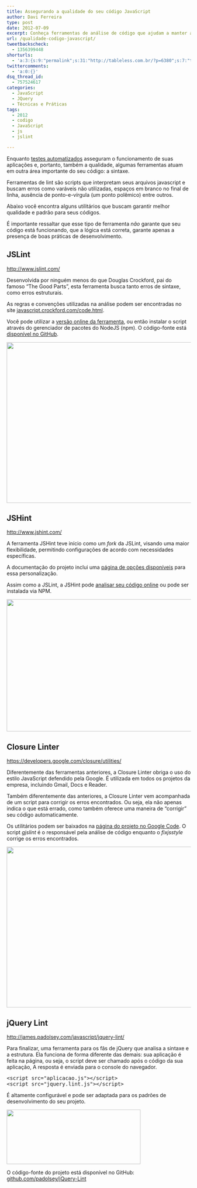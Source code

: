 ```yaml
---
title: Assegurando a qualidade do seu código JavaScript
author: Davi Ferreira
type: post
date: 2012-07-09
excerpt: Conheça ferramentas de análise de código que ajudam a manter a qualidade e o padrão de suas aplicações javascript.
url: /qualidade-codigo-javascript/
tweetbackscheck:
  - 1356399448
shorturls:
  - 'a:3:{s:9:"permalink";s:31:"http://tableless.com.br/?p=6380";s:7:"tinyurl";s:26:"http://tinyurl.com/872wb4u";s:4:"isgd";s:19:"http://is.gd/uZXMuA";}'
twittercomments:
  - 'a:0:{}'
dsq_thread_id:
  - 757524617
categories:
  - JavaScript
  - JQuery
  - Técnicas e Práticas
tags:
  - 2012
  - codigo
  - JavaScript
  - js
  - jslint

---
```

Enquanto <a href="http://tableless.com.br/testando-seu-codigo-jquery-com-jasmine-parte-1/" target="_blank">testes automatizados</a> asseguram o funcionamento de suas aplicações e, portanto, também a qualidade, algumas ferramentas atuam em outra área importante do seu código: a sintaxe.

Ferramentas de lint são scripts que interpretam seus arquivos javascript e buscam erros como varáveis não utilizadas, espaços em branco no final de linha, ausência de ponto-e-vírgula (um ponto polêmico) entre outros.

Abaixo você encontra alguns utilitários que buscam garantir melhor qualidade e padrão para seus códigos.

É importante ressaltar que esse tipo de ferramenta _não_ garante que seu código está funcionando, que a lógica está correta, garante apenas a presença de boas práticas de desenvolvimento.

## JSLint

<a href="http://www.jslint.com/" target="_blank">http://www.jslint.com/</a>

Desenvolvida por ninguém menos do que Douglas Crockford, pai do famoso &#8220;The Good Parts&#8221;, esta ferramenta busca tanto erros de sintaxe, como erros estruturais.

As regras e convenções utilizadas na análise podem ser encontradas no site <a href="http://javascript.crockford.com/code.html" target="_blank">javascript.crockford.com/code.html</a>.

Você pode utilizar a <a href="http://www.jslint.com/" target="_blank">versão online da ferramenta</a>, ou então instalar o script através do gerenciador de pacotes do NodeJS (npm). O código-fonte está <a href="https://github.com/douglascrockford/JSLint" target="_blank">disponível no GitHub</a>.

<img src="http://tableless.com.br/uploads/2012/07/gjslint.jpg" alt="" width="605" height="439" class="alignnone size-full wp-image-6383" srcset="uploads/2012/07/gjslint.jpg 605w, uploads/2012/07/gjslint-300x217.jpg 300w" sizes="(max-width: 605px) 100vw, 605px" />

## JSHint

<a href="http://www.jshint.com/" target="_blank">http://www.jshint.com/</a>

A ferramenta JSHint teve início como um _fork_ da JSLint, visando uma maior flexibilidade, permitindo configurações de acordo com necessidades específicas.

A documentação do projeto inclui uma <a href="http://www.jshint.com/options/" target="_blank">página de opções disponíveis</a> para essa personalização.

Assim como a JSLint, a JSHint pode <a href="http://www.jshint.com/" target="_blank">analisar seu código online</a> ou pode ser instalada via NPM.

<img src="http://tableless.com.br/uploads/2012/07/jshint.jpg" alt="" width="770" height="361" class="alignnone size-full wp-image-6385" srcset="uploads/2012/07/jshint.jpg 770w, uploads/2012/07/jshint-300x140.jpg 300w" sizes="(max-width: 770px) 100vw, 770px" />

## Closure Linter

<a href="https://developers.google.com/closure/utilities/" target="_blank">https://developers.google.com/closure/utilities/</a>

Diferentemente das ferramentas anteriores, a Closure Linter obriga o uso do estilo JavaScript defendido pela Google. É utilizada em todos os projetos da empresa, incluindo Gmail, Docs e Reader.

Também diferentemente das anteriores, a Closure Linter vem acompanhada de um script para corrigir os erros encontrados. Ou seja, ela não apenas indica o que está errado, como também oferece uma maneira de &#8220;corrigir&#8221; seu código automaticamente.

Os utilitários podem ser baixados na <a href="https://developers.google.com/closure/utilities/" target="_blank">página do projeto no Google Code</a>. O script _gjslint_ é o responsável pela análise de código enquanto o _fixjsstyle_ corrige os erros encontrados.

<img src="http://tableless.com.br/uploads/2012/07/gjslint.jpg" alt="" width="605" height="439" class="alignnone size-full wp-image-6383" srcset="uploads/2012/07/gjslint.jpg 605w, uploads/2012/07/gjslint-300x217.jpg 300w" sizes="(max-width: 605px) 100vw, 605px" />

## jQuery Lint

<a href="http://james.padolsey.com/javascript/jquery-lint/" target="_blank">http://james.padolsey.com/javascript/jquery-lint/</a>

Para finalizar, uma ferramenta para os fãs de jQuery que analisa a sintaxe e a estrutura. Ela funciona de forma diferente das demais: sua aplicação é feita na página, ou seja, o script deve ser chamado após o código da sua aplicação, A resposta é enviada para o console do navegador.

<pre class="lang-html">&lt;script src="aplicacao.js"&gt;&lt;/script&gt;
&lt;script src="jquery.lint.js"&gt;&lt;/script&gt;
</pre>

É altamente configurável e pode ser adaptada para os padrões de desenvolvimento do seu projeto.

<img src="http://tableless.com.br/uploads/2012/07/jquerylint.jpg" alt="" width="366" height="149" class="alignnone size-full wp-image-6384" srcset="uploads/2012/07/jquerylint.jpg 366w, uploads/2012/07/jquerylint-300x122.jpg 300w" sizes="(max-width: 366px) 100vw, 366px" />

O código-fonte do projeto está disponível no GitHub: <a href="https://github.com/padolsey/jQuery-Lint" target="_blank">github.com/padolsey/jQuery-Lint</a>